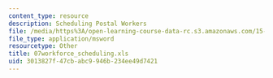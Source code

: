```yaml
---
content_type: resource
description: Scheduling Postal Workers
file: /media/https%3A/open-learning-course-data-rc.s3.amazonaws.com/15-057-systems-optimization-spring-2003/3013827f47cbabc9946b234ee49d7421_07workforce_scheduling.xls
file_type: application/msword
resourcetype: Other
title: 07workforce_scheduling.xls
uid: 3013827f-47cb-abc9-946b-234ee49d7421
---
```


